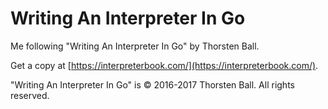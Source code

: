# Writing An Interpreter In Go

Me following "Writing An Interpreter In Go" by Thorsten Ball.

Get a copy at [https://interpreterbook.com/](https://interpreterbook.com/).

"Writing An Interpreter In Go" is © 2016-2017 Thorsten Ball.
All rights reserved.
